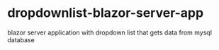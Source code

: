 # dropdownlist-blazor-server-app
blazor server application with dropdown list that gets data from mysql database
